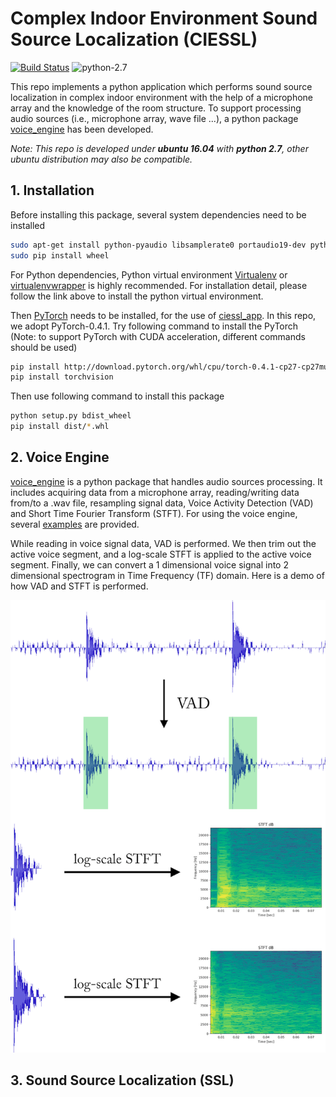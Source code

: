 # Complex Indoor Environment Sound Source Localization (CIESSL)

[![Build Status](https://travis-ci.com/TooSchoolForCool/CIESSL-py.svg?token=pTSTf8Kr3MZ8RE9G5srX&branch=master)](https://travis-ci.com/TooSchoolForCool/CIESSL-py) ![python-2.7](https://img.shields.io/badge/python-2.7-blue.svg)

This repo implements a python application which performs sound source localization in complex indoor environment with the help of a microphone array and the knowledge of the room structure. To support processing audio sources (i.e., microphone array, wave file ...), a python package [voice_engine](#2-voice-engine) has been developed.

*Note: This repo is developed under **ubuntu 16.04** with **python 2.7**, other ubuntu distribution may also be compatible.*

## 1. Installation

Before installing this package, several system dependencies need to be installed

```bash
sudo apt-get install python-pyaudio libsamplerate0 portaudio19-dev python-tk python-opencv
sudo pip install wheel
```

For Python dependencies, Python virtual environment [Virtualenv](https://virtualenv.pypa.io/en/stable/) or [virtualenvwrapper](https://virtualenvwrapper.readthedocs.io/en/latest/) is highly recommended. For installation detail, please follow the link above to install the python virtual environment.

Then [PyTorch](https://pytorch.org) needs to be installed, for the use of [ciessl_app](ciessl_app). In this repo, we adopt PyTorch-0.4.1. Try following command to install the PyTorch (Note: to support PyTorch with CUDA acceleration, different commands should be used)

```bash
pip install http://download.pytorch.org/whl/cpu/torch-0.4.1-cp27-cp27mu-linux_x86_64.whl
pip install torchvision
```

Then use following command to install this package

```bash
python setup.py bdist_wheel
pip install dist/*.whl
```

## 2. Voice Engine

[voice_engine](voice_engine) is a python package that handles audio sources processing. It includes acquiring data from a microphone array, reading/writing data from/to a .wav file, resampling signal data, Voice Activity Detection (VAD) and Short Time Fourier Transform (STFT). For using the voice engine, several [examples](examples) are provided.



While reading in voice signal data, VAD is performed. We then trim out the active voice segment, and a log-scale STFT is applied to the active voice segment. Finally, we can convert a 1 dimensional voice signal into  2 dimensional spectrogram in Time Frequency (TF) domain. Here is a demo of how VAD and STFT is performed. 

![voice_process_demo](demo/voice_process_demo.png)



## 3. Sound Source Localization (SSL)



